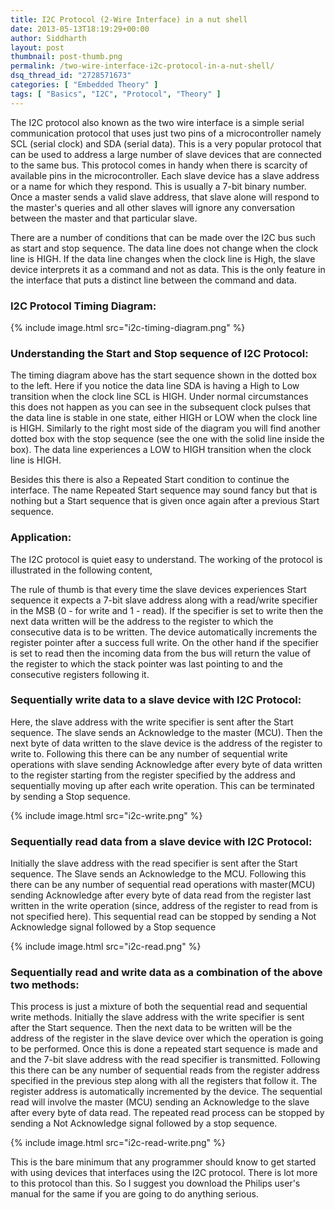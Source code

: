 ```yaml
---
title: I2C Protocol (2-Wire Interface) in a nut shell
date: 2013-05-13T18:19:29+00:00
author: Siddharth
layout: post
thumbnail: post-thumb.png
permalink: /two-wire-interface-i2c-protocol-in-a-nut-shell/
dsq_thread_id: "2728571673"
categories: [ "Embedded Theory" ]
tags: [ "Basics", "I2C", "Protocol", "Theory" ]
---
```


The I2C protocol also known as the two wire interface is a simple serial communication protocol that uses just two pins of a microcontroller namely SCL (serial clock) and SDA (serial data). This is a very popular protocol that can be used to address a large number of slave devices that are connected to the same bus. This protocol comes in handy when there is scarcity of available pins in the microcontroller. Each slave device has a slave address or a name for which they respond. This is usually a 7-bit binary number. Once a master sends a valid slave address, that slave alone will respond to the master's queries and all other slaves will ignore any conversation between the master and that particular slave.

There are a number of conditions that can be made over the I2C bus such as start and stop sequence. The data line does not change when the clock line is HIGH. If the data line changes when the clock line is High, the slave device interprets it as a command and not as data. This is the only feature in the interface that puts a distinct line between the command and data.

### I2C Protocol Timing Diagram:

{% include image.html src="i2c-timing-diagram.png" %}

### Understanding the Start and Stop sequence of I2C Protocol:

The timing diagram above has the start sequence shown in the dotted box to the left. Here if you notice the data line SDA is having a High to Low transition when the clock line SCL is HIGH. Under normal circumstances this does not happen as you can see in the subsequent clock pulses that the data line is stable in one state, either HIGH or LOW when the clock line is HIGH. Similarly to the right most side of the diagram you will find another dotted box with the stop sequence (see the one with the solid line inside the box). The data line experiences a LOW to HIGH transition when the clock line is HIGH.

Besides this there is also a Repeated Start condition to continue the interface. The name Repeated Start sequence may sound fancy but that is nothing but a Start sequence that is given once again after a previous Start sequence.

### Application:

The I2C protocol is quiet easy to understand. The working of the protocol is illustrated in the following content,

The rule of thumb is that every time the slave devices experiences Start sequence it expects a 7-bit slave address along with a read/write specifier in the MSB (0 - for write and 1 - read).  If the specifier is set to write then the next data written will be the address to the register to which the consecutive data is to be written. The device automatically increments the register pointer after a success full write. On the other hand if the specifier is set to read then the incoming data from the bus will return the value of the register to which the stack pointer was last pointing to and the consecutive registers following it.

### Sequentially write data to a slave device with I2C Protocol:

Here, the slave address with the write specifier is sent after the Start sequence. The slave sends an Acknowledge to the master (MCU). Then the next byte of data written to the slave device is the address of the register to write to. Following this there can be any number of  sequential write operations with slave sending Acknowledge after every byte of data written to the register starting from the register specified by the address and sequentially moving up after each write operation. This can be terminated by sending a Stop sequence.

{% include image.html src="i2c-write.png" %}

### Sequentially read data from a slave device with I2C Protocol:

Initially the slave address with the read specifier is sent after the Start sequence. The Slave sends an Acknowledge to the MCU. Following this there can be any number of  sequential read operations with master(MCU) sending Acknowledge after every byte of data read from the register last written in the write operation (since, address of the register to read from is not specified here). This sequential read can be stopped by sending a Not Acknowledge signal followed by a Stop sequence

{% include image.html src="i2c-read.png" %}

### Sequentially read and write data as a combination of the above two methods:

This process is just a mixture of both the sequential read and sequential write methods. Initially the slave address with the write specifier is sent after the Start sequence. Then the next data to be written will be the address of the register in the slave device over which the operation is going to be performed.  Once this is done a repeated start sequence is made and and the 7-bit slave address with the read specifier is transmitted. Following this there can be any number of sequential reads from the register address specified in the previous step along with all the registers that follow it. The register address is automatically incremented by the device. The sequential read will involve the master (MCU) sending an Acknowledge to the slave after every byte of data read. The repeated read process can be stopped by sending a Not Acknowledge signal followed by a stop sequence.

{% include image.html src="i2c-read-write.png" %}

This is the bare minimum that any programmer should know to get started with using devices that interfaces using the I2C protocol. There is lot more to this protocol than this. So I suggest you download the Philips user's manual for the same if you are going to do anything serious.